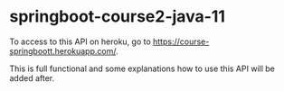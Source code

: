 # springboot-course2-java-11

To access to this API on heroku, go to https://course-springboott.herokuapp.com/.

This is full functional and  some explanations how to use this API will be added after.
